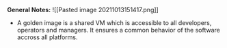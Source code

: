**General Notes:**
![[Pasted image 20211013151417.png]]
* A golden image is a shared VM which is accessible to all developers, operators and managers. It ensures a common behavior of the software accross all platforms.